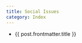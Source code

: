 ```yaml
---
title: Social Issues
category: Index
---
```


<script lang="ts" setup>
import { data } from '../posts.data.ts'

const posts = data.filter(post => post.frontmatter.category === 'Social Issues')
</script>

<ul>
  <li v-for="post of posts">
      <a :href="post.url">{{ post.frontmatter.title }}</a>
  </li>
</ul>
